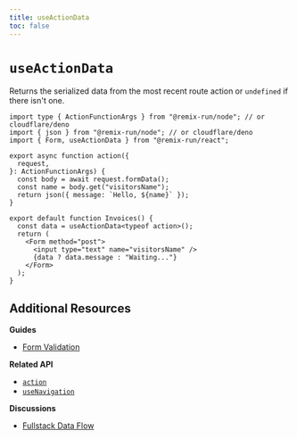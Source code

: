 ```yaml
---
title: useActionData
toc: false
---
```


# `useActionData`

Returns the serialized data from the most recent route action or `undefined` if there isn't one.

```tsx lines=[10,14]
import type { ActionFunctionArgs } from "@remix-run/node"; // or cloudflare/deno
import { json } from "@remix-run/node"; // or cloudflare/deno
import { Form, useActionData } from "@remix-run/react";

export async function action({
  request,
}: ActionFunctionArgs) {
  const body = await request.formData();
  const name = body.get("visitorsName");
  return json({ message: `Hello, ${name}` });
}

export default function Invoices() {
  const data = useActionData<typeof action>();
  return (
    <Form method="post">
      <input type="text" name="visitorsName" />
      {data ? data.message : "Waiting..."}
    </Form>
  );
}
```

## Additional Resources

**Guides**

- [Form Validation][form_validation]

**Related API**

- [`action`][action]
- [`useNavigation`][use_navigation]

**Discussions**

- [Fullstack Data Flow][fullstack_data_flow]

[form_validation]: ../guides/form-validation
[action]: ../route/action
[use_navigation]: ../hooks/use-navigation
[fullstack_data_flow]: ../discussion/data-flow
